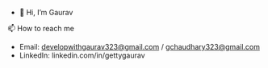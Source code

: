 - 👋 Hi, I’m Gaurav
  
📫 How to reach me
- Email: developwithgaurav323@gmail.com / gchaudhary323@gmail.com
- LinkedIn: linkedin.com/in/gettygaurav

<!---
GauravAppdidGithub/GauravAppdidGithub is a ✨ special ✨ repository because its `README.md` (this file) appears on your GitHub profile.
You can click the Preview link to take a look at your changes.
--->
